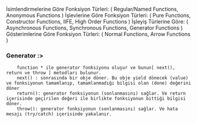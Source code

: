 İsimlendirmelerine Göre Fonksiyon Türleri: (
        Regular/Named Functions,
        Anonymous Functions
)
İşlevlerine Göre Fonksiyon Türleri: (
        Pure Functions, 
        Constructor Functions, 
        IIFE, 
        High Order Functions
)
İşleyiş Türlerine Göre: (
        Asynchronous Functions, 
        Synchronous Functions, 
        Generator Functions
)
Gösterimlerine Göre Fonksiyon Türleri: (
        Normal Functions, 
        Arrow Functions
)

### Generator :>
        function * ile generator fonksiyonu oluşur ve bunun[ next(), return ve throw ] metodları bulunur.
        next() : sonrasında bir obje döner. Bu obje yield dönecek (value) ve fonksiyonun tamamlanıp, tamamlanmadığı bilgisi olan (done) değerini döner
        return(): generator fonksiyonun (sonlanmasını) sağlar. Ve return içerisinde geçirilen değeri ile birlikte fonksiyonun bittiği bilgisi döner.
        throw(): generator fonksiyonun (sonlanmasını) sağlar. Ve hata mesajı (try/catch) içerisinde yakalanır.